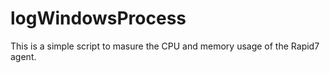 # logWindowsProcess

This is a simple script to masure the CPU and memory usage of the Rapid7 agent. 
